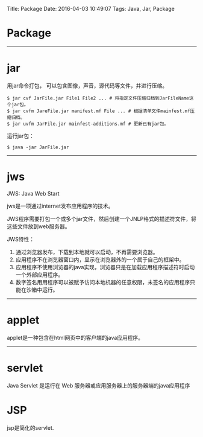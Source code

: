 Title: Package
Date: 2016-04-03 10:49:07
Tags: Java, Jar, Package



# Package

***

# jar

用jar命令打包， 可以包含图像，声音，源代码等文件，并进行压缩。

    $ jar cvf JarFile.jar File1 File2 ... # 将指定文件压缩归档到JarFileName这个jar包。
    $ jar cvfm JareFile.jar manifest.mf File ... # 根据清单文件mainfest.mf压缩归档。
    $ jar uvfm JarFile.jar mainfest-additions.mf # 更新已有jar包。

运行jar包：

    $ java -jar JarFile.jar

***

# jws

JWS: Java Web Start

jws是一项通过internet发布应用程序的技术。

JWS程序需要打包一个或多个jar文件，然后创建一个JNLP格式的描述符文件，将这些文件放到web服务器。

JWS特性：
1. 通过浏览器发布，下载到本地就可以启动，不再需要浏览器。
2. 应用程序不在浏览器窗口内，显示在浏览器外的一个属于自己的框架中。
3. 应用程序不使用浏览器的java实现，浏览器只是在加载应用程序描述符时启动一个外部应用程序。
4. 数字签名用用程序可以被赋予访问本地机器的任意权限，未签名的应用程序只能在沙箱中运行。

***

# applet

applet是一种包含在html网页中的客户端的java应用程序。

***

# servlet

Java Servlet 是运行在 Web 服务器或应用服务器上的服务器端的java应用程序

# JSP

jsp是简化的servlet.

